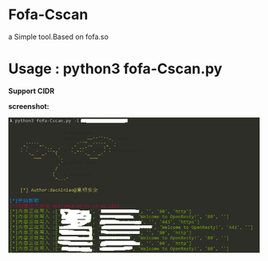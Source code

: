 # Fofa-Cscan
a Simple tool.Based on fofa.so

# **Usage : python3 fofa-Cscan.py**

**Support CIDR**

**screenshot:**

![avatar](/tests.jpg)
